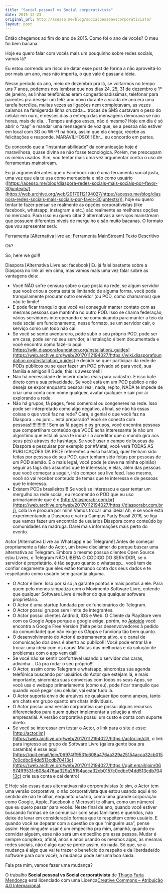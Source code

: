 ```yaml
---
title: "Social pessoal vs Social corporativista"
date: 2015-12-23
original_url: http://acesso.me/blog/socialpessoavscorporativista/
layout: post
---
```


Então chegamos ao fim do ano de 2015.
Como foi o ano de vocês? O meu foi bem bacana.

Hoje eu quero falar com vocês mais um pouquinho sobre redes sociais, vamos lá?

Eu estou correndo um risco de datar esse post de forma a não aproveitá-lo por mais um ano, mas não importa, o que vale é passar a ideia.

Nesse período do ano, meio de dezembro pra lá, se voltarmos no tempo uns 7 anos, podemos nos lembrar que nos dias 24, 25, 31 de dezembro e 1º de janeiro, as linhas telefônicas eram congestionadíssimas, telefonar para parentes pra desejar um feliz ano novo durante a virada de ano era uma tarefa hercúlea, muitas vezes as ligações nem completavam, as vezes caíamos na famigerada linha cruzada… trocas de SMS custavam o peso do celular em ouro, e nesses dias a entrega das mensagens demorava se não horas, mais de dia… Tempos antigos esses, não é mesmo? Hoje em dia é só abrir o “zap” e mandar uma mensagem de voz que, se a pessoa não estiver em local com 3G ou WI-FI na hora, assim que ela chegar, recebe as felicitações e responde. MARAVILHOSO!!! Ehr… eu concordo em partes.

Eu concordo que a “instantaniabilidade” da comunicação hoje é maravilhosa, quase divina se não fosse tecnológica. Porém, me preocupam os meios usados. Sim, vou tentar mais uma vez argumentar contra o uso de ferramentas mainstream.

Eu já argumentei antes que o Facebook não é uma ferramenta social justa, uma vez que ela te usa como mercadoria e não como usuário ([https://acesso.me/blog/diaspora-redes-sociais-mais-sociais-por-favor-30juntexts/](https://web.archive.org/web/20170112194027/https://acesso.me/blog/diaspora-redes-sociais-mais-sociais-por-favor-30juntexts/)), hoje eu quero tentar te fazer pensar se realmente as opções corporativistas (like facebook, whatsapp, instagram e etc.) são realmente as melhores opções no mercado. Para isso eu quero citar 2 alternativas a serviços mainstream que possuem diferentes niveis de mergulho e são muito bacanas. O formato que vou apresentar será:

Ferramenta [Alternativa livre ao: Ferramenta MainStream]
Texto Descritivo

Ok?

So, here we go!!!

Diaspora [Alternativa Livre ao: facebook]
Eu já falei bastante sobre a Diaspora no link ali em cima, mas vamos mais uma vez falar sobre as vantagens dela:

* Você NÃO sofre censura sobre o que posta na rede, se algum servidor que você criou a conta está te limitando de alguma forma, você pode tranquilamente procurar outro servidor (ou POD, como chamamos) que não te limite!
* E pode ficar tranquilo que você vai conseguir manter contato com as mesmas pessoas que mantinha no outro POD. Isso se chama federação, vários servidores interoperando e se comunicando para manter a teia da rede social em funcionamento, nesse formato, se um servidor cair, o serviço como um todo não cai.
* Se você se sente aventureiro, pode subir o seu próprio POD, pode ser em casa, pode ser no seu servidor, a instalação é bem documentada e você encontra como fazê-lo aqui: [https://wiki.diasporafoundation.org/Installation\_guides](https://web.archive.org/web/20170112194027/https://wiki.diasporafoundation.org/Installation_guides) e decidir se quer participar da rede de PODs públicos ou se quer fazer um POD privado só para você, sua família e amigos!!! Dude, this is awesome!!!
* Não há necessidade de inserir dados reais para cadastro. E isso bate direto com a sua privacidade. Se você está em um POD publico e não deseja se expor enquanto pessoal real, nada, repito, NADA te impede de criar uma conta com nome qualquer, avatar qualquer e sair por ai explorando a rede.
* Não há grupos, fã pages, feed comercial ou congeneres na rede. Isso pode ser interpretado como algo negativo, afinal, se não há essas coisas o que você faz na rede? Cara, é genial o que você faz na Diaspora… eu juro… está preparado? Você se conecta com pessoas!!!!!!!!!!!!!! Sem as fã pages e os grupos, você encontra pessoas que compartilham conteúdo que VOCÊ acha interessante (e não um algorítimo que está ali para te induzir a acreditar que o mundo gira aos seus pés) através de hashtags. Se você usar o campo de buscas da Diaspora e pesquisar por exemplo por #Metal, você verá TODAS AS PUBLICAÇÕES DA REDE referentes a essa hashtag, quer tenham sido feitas por pessoas do seu POD, quer tenham sido feitas por pessoas de um POD alemão. E o mais legal, você pode (e deve na minha opinião) seguir as tags dos assuntos que te interessar, e elas, além das pessoas que você começar a seguir, irão compor seu live feed. Isso mesmo, você só vai receber conteúdo de temas que te interessa e de pessoas que te interessa.
* Existem PODs brasileiros!!! Se você se interessou e quer tentar um mergulho na rede social, eu recomendo o POD que eu uso primariamente que é o [http://diasporabr.com.br](https://web.archive.org/web/20170112194027/https://diasporabr.com.br/), cola la e procura por mim! Vamos trocar uma ideia! Ah, e se você está experimentando a Diaspora e vai na Campus Party Brasil 2016, se liga que vamos fazer um encontrão de usuários Diaspora como conteúdo by comunidades na madruga. Darei mais informações mais perto do evento.

Actor [Alternativa Livre ao Whatsapp e ao Telegram!]
Antes de começar propriamente a falar do Actor, um breve disclaimer do porque buscar uma alternativa ao Telegram. Embora o mesmo possua clientes Open Source e/ou Livres, o Telegram NÃO LIBERA O CÓDIGO DO SERVIDOR, se o servidor é proprietário, é tão seguro quanto o whatsapp… você tem de confiar cegamente que eles estão tomando conta dos seus dados e te respeitando como usuário sem garantia alguma.

* O Actor é livre. Isso por si só já garante pontos e mais pontos a ele. Para quem pelo menos simpatiza com o Movimento Software Livre, entende que qualquer Software Livre é melhor do que qualquer software proprietário.
* O Actor é uma startup fundada por ex funcionários do Telegram.
* O Actor possui grupos sem limite de integrantes.
* O Actor possui clientes Android, IOS e Web. O Cliente da PlayStore vem com os Google Apps porque a google exige, porém, no [Aptoide](https://web.archive.org/web/20170112194027/http://aptoide.com/) você encontra a Google Free Version (feita pelos desenvolvedores à pedido da comunidade) que não exige os GApps e funciona tão bem quanto.
* O desenvolvimento do Actor é extremamente ativo, e o canal de comunicação dos devs é aberto ao público!!! Você pode entrar lá e trocar uma ideia com os caras! Muitas das melhorias e da solução de problemas com o app vem dali!
* Se você não se sentir confortável usando o servidor dos caras, adivinha… Dá pra rodar o seu próprio!!!
* O Actor, assim como Telegram e whatsapp, sincroniza sua agenda telefônica buscando por usuários do Actor que estejam lá, e mais importante, sincroniza suas conversas com todos os seus Apps, se você usa o webapp primariamente (como eu), pode ficar tranquilo que quando você pegar seu celular, vai estar tudo lá.
* O Actor suporta envio de arquivos de qualquer tipo como anexos, tanto em chats em grupo quanto em chats individuais.
* O Actor possui uma versão corporativa que possui alguns recursos diferenciados para quem quiser implementar a solução a nível empresarial. A versão corporativa possui um custo e conta com suporte direto.
* Se você se interessar em testar o Actor, o link para o site é esse: [http://actor.im](https://web.archive.org/web/20170112194027/https://actor.im/dll), o link para ingresso ao grupo de Software Livre (galera gente boa pra caramba) é esse aqui: [https://quit.email/join/06974ff9531c608a476aa329a25154acca32cb0157c0cdbc94dd513cdb70413c](https://web.archive.org/web/20170112194027/https://quit.email/join/06974ff9531c608a476aa329a25154acca32cb0157c0cdbc94dd513cdb70413c) crie sua conta e cai dentro!

E Hoje são essas duas alternativas não corporativistas (e sim, o Actor tem uma versão corporativa, o não corporativista que estou usando aqui é no sentido de não te olhar, enquanto usuário, como uma grande corporação como Google, Apple, Facebook e Microsoft te olham, como um número) que eu quero passar para vocês. Neste final de ano, quando você estiver buscando formas de se comunicar com seus familiares e queridos, não deixe de levar em consideração formas que te respeitem como usuário. E quando você se deparar com a questão de que “ninguém usa”, pense assim: Hoje ninguém usar é um empecilho pra mim, amanhã, quando eu convidar alguém, esse não será um empecilho pra essa pessoa.
Mudar é sempre complexo, afinal, anos e anos usando os mesmos apps, as mesmas redes sociais, não é algo que se perde assim, do nada. Só que, se a mudança é algo que vai te trazer o benefício do respeito e da liberdade(do software para com você), a mudança pode ser uma boa saída.

Fala pra mim, vamos fazer uma mudança?

O trabalho **Social pessoal vs Social corporativista** de [Thiago Faria Mendonça](https://web.archive.org/web/20170112194027/http://acesso.me/acesso/) está licenciado com uma Licença[Creative Commons – Atribuição 4.0 Internacional](https://web.archive.org/web/20170112194027/https://creativecommons.org/licenses/by/4.0/).